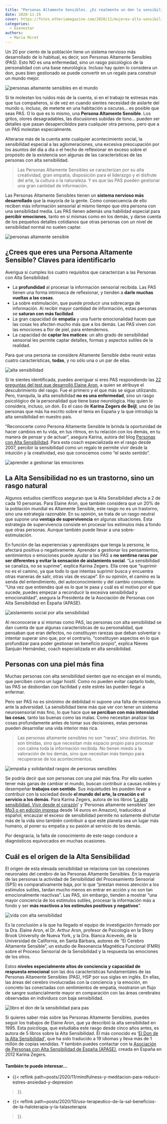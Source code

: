 ```yaml
---
title: "Personas Altamente Sensibles. ¿Es realmente un don la sensibilidad?"
date: 2020-11-25
cover: https://fotos.etheriamagazine.com/2020/11/mujeres-alta-sensibilidad.jpg
categories: 
  - bienestar
authors: 
  - Maria Miret
---
```


Un 20 por ciento de la población tiene un sistema nervioso más desarrollado de lo habitual, es decir, son Personas Altamente Sensibles (PAS). Esto NO es una enfermedad, sino un rasgo psicológico de la personalidad con una base neurológica. Incluso hay quien lo considera un don, pues bien gestionado se puede convertir en un regalo para construir un mundo mejor. 

![personas altamente sensibles en el mundo](https://fotos.etheriamagazine.com/2020/11/claves-detectar-alta-sensibilidad.jpg "2 de cada 10 habitantes del mundo son Personas Altamente Sensibles. © Javardh ML")

Si te molestan los ruidos más de la cuenta, si en el trabajo te estresas más que tus 
compañeros, si de vez en cuando sientes necesidad de aislarte del mundo o, incluso, de 
meterte en una habitación a oscuras… es posible que seas PAS. O lo que es lo mismo, una 
**Persona Altamente Sensible**. Los gritos, olores desagradables, las discusiones 
subidas de tono… pueden ser detalles que pasan desapercibidos para cualquier otra 
persona, pero que a un PAS molestan especialmente. 

Alterarse más de la cuenta ante cualquier acontecimiento social, la sensibilidad 
especial a las aglomeraciones, una excesiva preocupación por los asuntos del día a día o 
el hecho de reflexionar en exceso sobre el propósito de la existencia son algunas de las 
características de las personas con alta sensibilidad. 

> Las Personas Altamente Sensibles se caracterizan por su alta creatividad, gran empatía, 
> disposición para el liderazgo y el disfrute del arte, la cultura o la naturaleza. Y es 
> que las PAS pueden gestionar una gran cantidad de información. 

Las Personas Altamente Sensibles tienen un **sistema nervioso más desarrollado** que la 
mayoría de la gente. Como consecuencia de ello reciben más información sensorial al 
mismo tiempo que otra persona con una sensibilidad media. Las PAS tienen además una 
habilidad especial para **percibir emociones**, tanto en sí mismas como en los demás, y 
darse cuenta de los pequeños detalles cotidianos que otras personas con un nivel de 
sensibilidad normal no suelen captar. 

![personas altamente sensible](https://fotos.etheriamagazine.com/2020/11/mujeres-alta-sensibilidad.jpg "La alta sensibilidad bien gestionada se puede considerar un don. © Leon Ell.")

## ¿Crees que eres una Persona Altamente Sensible? Claves para identificarlo

Averigua si cumples los cuatro requisitos que caracterizan a las Personas con Alta 
Sensibilidad: 

- La **profundidad** al procesar la información sensorial recibida. Las PAS tienen una forma intrínseca de reflexionar, y tienden a **darle muchas vueltas a las cosas**.
- La sobre estimulación, que puede producir una sobrecarga de información. Al recibir mayor cantidad de información, estas personas se **saturan con más facilidad**. 
- La gran capacidad de **empatía** y una fuerte emocionalidad hacen que las cosas les afecten mucho más que a los demás. Las PAS viven con las emociones a flor de piel, para entendernos. 
- La capacidad de **captar los matices**: un alto grado de sensibilidad sensorial les permite captar detalles, formas y aspectos sutiles de la realidad.

Para que una persona se considere Altamente Sensible debe reunir estas cuatro 
características, **todas**, y no sólo una o un par de ellas. 

![alta sensibilidad](https://fotos.etheriamagazine.com/2020/11/persona-altamente-sensible.jpg "Las Personas Altamente Sensibles perciben más matices. © David Becker")

Si te sientes identificada, puedes averiguar si eres PAS respondiendo las [22 preguntas 
del test que desarrolló Elaine 
Aron](https://terapiayemociones.com/personas-altamente-sensibles-2/test-pas/), a quien 
se atribuye el descubrimiento del rasgo. Fue el primero y el que más se sigue 
utilizando. Pero, tranquila, la alta sensibilidad **no es una enfermedad**, sino un 
rasgo psicológico de la personalidad que tiene base neurológica. Hay quien lo considera, 
incluso, un don. Es el caso de **Karina Zegers de Beijl**, una de las personas que más 
ha escrito sobre el tema en España y la que introdujo la alta sensibilidad en nuestro 
país. 

“Reconocerte como Persona Altamente Sensible te brinda la oportunidad de hacer cambios 
en tu vida, en tus ritmos, en tu relación con los demás, en tu manera de pensar y de 
actuar”, asegura Karina, autora del blog [Personas con Alta 
Sensibilidad](https://www.personasaltamentesensibles.com/). Para esta coach 
especializada en el rasgo desde 2007, percibir la sensibilidad como un regalo te permite 
vivir desde la intuición y la creatividad, eso que conocemos como “el sexto sentido”. 

![aprender a gestionar las emociones](https://fotos.etheriamagazine.com/2020/11/gestionar-la-sensibilidad.jpg "Es necesario aprender a gestionar los pensamientos, sentimientos y emociones. © Courtney Cook")

## La Alta Sensibilidad no es un trastorno, sino un rasgo natural

Algunos estudios científicos aseguran que la Alta Sensibilidad afecta a 2 de cada 10 
personas. Para Elaine Aron, que también considera que un 20% de la población mundial es 
Altamente Sensible, este rasgo no es un trastorno, sino una estrategia razonable. En su 
opinión, se trata de un rasgo neutral que supone una **ventaja de supervivencia** en 
algunas situaciones. Esta estrategia de supervivencia consiste en procesar los estímulos 
más a fondo que otras personas. Aunque también puede llevar a una sobre-estimulación. 

En función de las experiencias y aprendizajes que tenga la persona, le afectará positiva 
o negativamente. Aprender a gestionar los pensamientos, sentimientos o emociones puede 
ayudar a las PAS a **no sentirse raras por ser diferentes y evitar la sensación de 
aislamiento social**. “La sensibilidad se canaliza, no se suprime”, explica Karina 
Zegers. Ella cree que “suprimir no es el camino, ya que todo lo que intentas suprimir 
busca y encuentra otras maneras de salir, otras vías de escape”. En su opinión, el 
camino es la senda del entendimiento, del autoconocimiento y del cambio consciente. “Una 
vez que entiendes qué es lo que te pasa y cuál es el motivo por el que sucede, puedes 
empezar a reconducir la excesiva sensibilidad y emocionalidad”, asegura la Presidenta de 
la Asociación de Personas con Alta Sensibilidad en España (APASE). 

![aislamiento social por alta sensibilidad](https://fotos.etheriamagazine.com/2020/11/demasiado-sensible.jpg "El aislamiento social es uno de sus inconvenientes. © Bagir Bahana")

Al reconocerse a sí mismas como PAS, las personas con alta sensibilidad se dan cuenta de 
que algunas características de su personalidad, que pensaban que eran defectos, no 
constituyen rarezas que deban solventar o intentar superar sino que, por el contrario, 
“constituyen aspectos en lo que profundizar para poder gestionar en beneficio propio”, 
explica Nieves Sanjuán Hernández, coach especializada en alta sensibilidad. 

## Personas con una piel más fina

Muchas personas con alta sensibilidad sienten que no encajan en el mundo, que perciben 
como un lugar hostil. Como no pueden evitar captarlo todo, las PAS se desbordan con 
facilidad y este estrés las pueden llegar a enfermar. 

Pero ser PAS no es sinónimo de debilidad ni supone una falta de resistencia ante la 
adversidad. La sensibilidad tiene más que ver con tener un sistema neurosensorial más 
fino, lo que hace que **se perciban con más intensidad las cosas**, tanto las buenas 
como las malas. Como necesitan analizar las cosas profundamente antes de tomar sus 
decisiones, estas personas pueden desarrollar una vida interior más rica. 

> Las personas altamente sensibles no son “raras”, sino distintas. No son tímidas, sino 
> que necesitan más espacio propio para procesar con calma toda la información recibida. 
> No tienen miedo a la valoración de los demás, sino que necesitan más tiempo para 
> recuperarse de los acontecimientos. 

![empatia y solidaridad rasgos de personas sensibles](https://fotos.etheriamagazine.com/2020/11/personas-sensibles.jpg "Empáticas y con deseos de ayudar a los demás, así son las Personas Altamente Sensibles. © Ricardo Gómez")

Se podría decir que son personas con una piel más fina. Por ello suelen tener más ganas 
de cambiar el mundo, buscan contribuir a causas nobles y desempeñar **trabajos con 
sentido**. Sus inquietudes les pueden llevar a contribuir con la sociedad desde **el 
mundo del arte, la creación o el servicio a los demás**. Para Karina Zegers, autora de 
los libros ‘[La alta sensibilidad. Vivir desde el corazón](https://amzn.to/35R1MNi)’ y 
‘Personas altamente sensibles’ (en [Mp3 o en edición impresa](https://amzn.to/36ZIC6W) 
desde 14 euros en Amazon), traducidos al español, encauzar el exceso de sensibilidad 
permite no solamente disfrutar más de la vida sino también contribuir a que este planeta 
sea un lugar más humano, al poner su empatía y su pasión al servicio de los demás. 

Por desgracia, la falta de conocimiento de este rasgo conduce a diagnósticos equivocados 
en muchas ocasiones. 

## Cuál es el origen de la Alta Sensibilidad

El origen de esta elevada sensibilidad se relaciona con las conexiones neuronales del 
cerebro de las Personas Altamente Sensibles. En la mayoría de las personas la actividad 
de Sensibilidad del Procesamiento Sensorial (SPS) es comparativamente baja, por lo que 
“prestan menos atención a los estímulos sutiles, tardan mucho menos en entrar en acción 
y no son tan emocionalmente reactivas”. Las PAS, sin embargo, tienden a mostrar “una 
mayor conciencia de los estímulos sutiles, procesar la información más a fondo y ser 
**más reactivos a los estímulos positivos y negativos**”. 

![vida con alta sensibilidad](https://fotos.etheriamagazine.com/2020/11/grupo-amigos-viajes.jpg "Las PAS son más reactivas a las emociones. © Helena Lopes")

Es la conclusión a la que ha llegado el equipo de investigación formado por la Dra. 
Elaine Aron, el Dr. Arthur Aron, profesor de Psicología en la Stony Brook University de 
Nueva York, y la Dra. Bianca Acevedo, de la Universidad de California, en Santa Bárbara, 
autores de “El Cerebro Altamente Sensible”, un estudio de Resonancia Magnética Funcional 
(FMRI) sobre el Proceso Sensorial de la Sensibilidad y la respuesta las emociones de los 
otros. 

Estos **niveles especialmente altos de conciencia y capacidad de respuesta emocional** 
son las dos características fundamentales de las Personas Altamente Sensibles (PAS), HSP 
por sus siglas en inglés. En ellas, las áreas del cerebro involucradas con la conciencia 
y la emoción, en concreto las conectadas con sentimientos de empatía, mostraron un flujo 
de sangre sustancialmente mayor en comparación con las áreas cerebrales observadas en 
individuos con baja sensibilidad. 

![libro el don de la sensibilidad para pas](https://fotos.etheriamagazine.com/2020/11/don-sensibilidad-elaine-aron.jpg "'El don de la sensibilidad', de Elaine Aron.")

Si quieres saber más sobre las Personas Altamente Sensibles, puedes seguir los trabajos 
de Elaine Aron, que ya describió la alta sensibilidad en 1995. Esta psicóloga, que 
estudiaba este rasgo desde cinco años antes, es autora de 5 libros sobre la Alta 
Sensibilidad. El más conocido es ‘[El Don de la Alta 
Sensibilidad](https://amzn.to/2V0arXv)’, que ha sido traducido a 19 idiomas y lleva más 
de 1 millón de copias vendidas. Y también puedes contactar con la [Asociación de 
Personas con Alta Sensibilidad de España (APASE)](https://www.asociacionpas.org), creada 
en España en 2012 Karina Zegers. 

#### También te puede interesar...

- {{< reflink 
path=posts/2020/11/mindfulness-y-meditacion-para-reducir-estres-ansiedad-y-depresion 
>}}. 

- {{< reflink 
path=posts/2020/10/uso-terapeutico-de-la-sal-beneficios-de-la-haloterapia-y-la-talasoterapia 
>}}.
